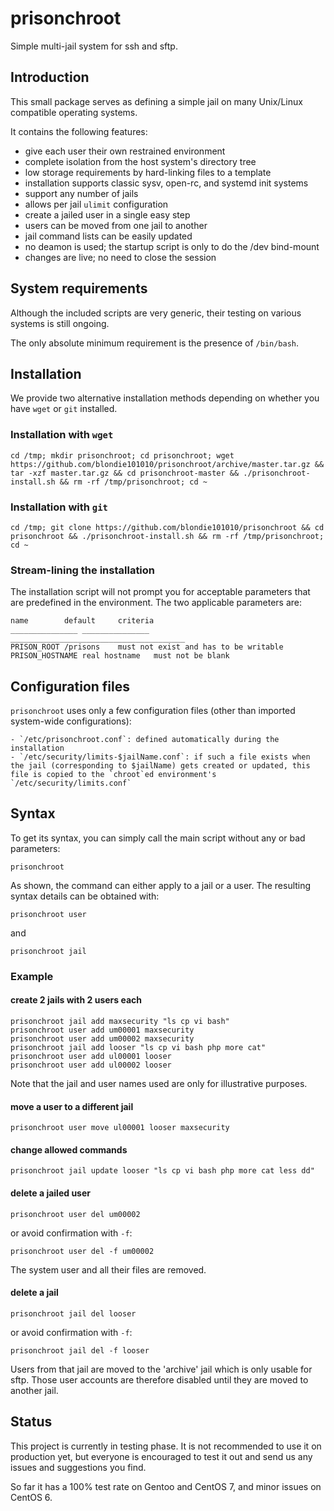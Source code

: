 # prisonchroot
Simple multi-jail system for ssh and sftp.

## Introduction

This small package serves as defining a simple jail on many Unix/Linux compatible operating systems.

It contains the following features:
- give each user their own restrained environment
- complete isolation from the host system's directory tree
- low storage requirements by hard-linking files to a template
- installation supports classic sysv, open-rc, and systemd init systems
- support any number of jails
- allows per jail `ulimit` configuration
- create a jailed user in a single easy step
- users can be moved from one jail to another
- jail command lists can be easily updated
- no deamon is used; the startup script is only to do the /dev bind-mount
- changes are live; no need to close the session

## System requirements

Although the included scripts are very generic, their testing on various systems is still ongoing.

The only absolute minimum requirement is the presence of `/bin/bash`.

## Installation

We provide two alternative installation methods depending on whether you have `wget` or `git` installed.

### Installation with `wget`

    cd /tmp; mkdir prisonchroot; cd prisonchroot; wget https://github.com/blondie101010/prisonchroot/archive/master.tar.gz && tar -xzf master.tar.gz && cd prisonchroot-master && ./prisonchroot-install.sh && rm -rf /tmp/prisonchroot; cd ~

### Installation with `git`

    cd /tmp; git clone https://github.com/blondie101010/prisonchroot && cd prisonchroot && ./prisonchroot-install.sh && rm -rf /tmp/prisonchroot; cd ~

### Stream-lining the installation

The installation script will not prompt you for acceptable parameters that are predefined in the environment.  The two applicable parameters are:

	name		default		criteria
	_______________	_______________	_______________________________________	
	PRISON_ROOT	/prisons	must not exist and has to be writable
	PRISON_HOSTNAME	real hostname	must not be blank

## Configuration files

`prisonchroot` uses only a few configuration files (other than imported system-wide configurations):

    - `/etc/prisonchroot.conf`: defined automatically during the installation
    - `/etc/security/limits-$jailName.conf`: if such a file exists when the jail (corresponding to $jailName) gets created or updated, this file is copied to the `chroot`ed environment's `/etc/security/limits.conf`

## Syntax

To get its syntax, you can simply call the main script without any or bad parameters:

    prisonchroot

As shown, the command can either apply to a jail or a user.  The resulting syntax details can be obtained with:

    prisonchroot user

and

    prisonchroot jail

### Example

#### create 2 jails with 2 users each

    prisonchroot jail add maxsecurity "ls cp vi bash"
    prisonchroot user add um00001 maxsecurity
    prisonchroot user add um00002 maxsecurity
    prisonchroot jail add looser "ls cp vi bash php more cat"
    prisonchroot user add ul00001 looser
    prisonchroot user add ul00002 looser

Note that the jail and user names used are only for illustrative purposes.

#### move a user to a different jail

    prisonchroot user move ul00001 looser maxsecurity

#### change allowed commands

    prisonchroot jail update looser "ls cp vi bash php more cat less dd"

#### delete a jailed user

    prisonchroot user del um00002
or avoid confirmation with `-f`:

    prisonchroot user del -f um00002

The system user and all their files are removed.

#### delete a jail

    prisonchroot jail del looser
or avoid confirmation with `-f`:

    prisonchroot jail del -f looser

Users from that jail are moved to the 'archive' jail which is only usable for sftp.  Those user accounts are therefore disabled until they are moved to another jail.

## Status

This project is currently in testing phase.  It is not recommended to use it on production yet, but everyone is encouraged to test it out and send us any issues and suggestions you find.

So far it has a 100% test rate on Gentoo and CentOS 7, and minor issues on CentOS 6.
